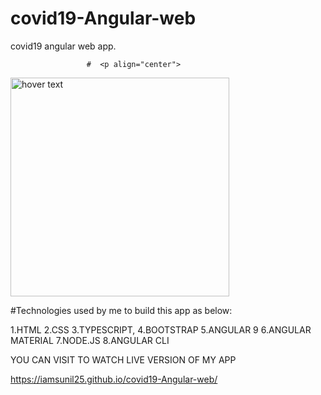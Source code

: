 # covid19-Angular-web
covid19 angular web app.
                                                
                     #  <p align="center">
  <img src="https://angular.io/assets/images/logos/angular/angular.png" width="350" title="hover text">
</p>
                                                
                                                
#Technologies used by me to build this app as below:

1.HTML
2.CSS
3.TYPESCRIPT,
4.BOOTSTRAP
5.ANGULAR 9
6.ANGULAR MATERIAL
7.NODE.JS
8.ANGULAR CLI


YOU CAN VISIT TO WATCH LIVE VERSION OF MY APP


https://iamsunil25.github.io/covid19-Angular-web/
